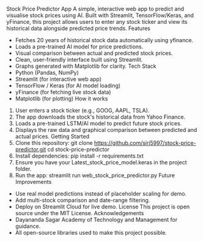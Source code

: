 Stock Price Predictor App
A simple, interactive web app to predict and visualise stock prices using AI. Built with Streamlit,
TensorFlow/Keras, and yFinance, this project allows users to enter any stock ticker and view its
historical data alongside predicted price trends.
Features
- Fetches 20 years of historical stock data automatically using yfinance.
- Loads a pre-trained AI model for price predictions.
- Visual comparison between actual and predicted stock prices.
- Clean, user-friendly interface built using Streamlit.
- Graphs generated with Matplotlib for clarity.
Tech Stack
- Python (Pandas, NumPy)
- Streamlit (for interactive web app)
- TensorFlow / Keras (for AI model loading)
- yFinance (for fetching live stock data)
- Matplotlib (for plotting)
How it works
1. User enters a stock ticker (e.g., GOOG, AAPL, TSLA).
2. The app downloads the stock's historical data from Yahoo Finance.
3. Loads a pre-trained LSTM/AI model to predict future stock prices.
4. Displays the raw data and graphical comparison between predicted and actual prices.
Getting Started
1. Clone this repository:
 git clone https://github.com/siri5997/stock-price-predictor.git
 cd stock-price-predictor
2. Install dependencies:
 pip install -r requirements.txt
3. Ensure you have your Latest_stock_price_model.keras in the project folder.
4. Run the app:
 streamlit run web_stock_price_predictor.py
Future Improvements
- Use real model predictions instead of placeholder scaling for demo.
- Add multi-stock comparison and date-range filtering.
- Deploy on Streamlit Cloud for live demo.
License
This project is open source under the MIT License.
Acknowledgements
- Dayananda Sagar Academy of Technology and Management for guidance.
- All open-source libraries used to make this project possible.
